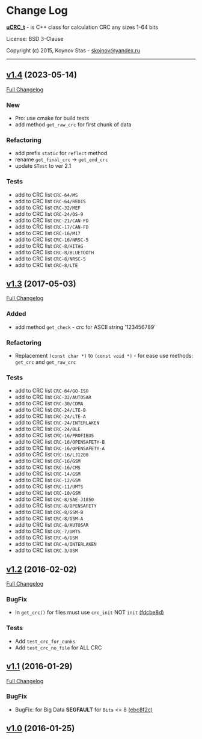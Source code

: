 # Change Log


[**uCRC_t**](https://github.com/KoynovStas/uCRC_t) - is C++ class for calculation CRC any sizes 1-64 bits

License: BSD 3-Clause

Copyright (c) 2015, Koynov Stas - skojnov@yandex.ru



---


## [v1.4](https://github.com/KoynovStas/uCRC_t/tree/v1.4) (2023-05-14)
[Full Changelog](https://github.com/KoynovStas/uCRC_t/compare/v1.3...v1.4)


### New
 - Pro: use cmake for build tests
 - add method `get_raw_crc` for first chunk of data


### Refactoring
 - add prefix `static` for `reflect` method
 - rename `get_final_crc` -> `get_end_crc`
 - update `STest` to ver 2.1


### Tests
 - add to CRC list `CRC-64/MS`
 - add to CRC list `CRC-64/REDIS`
 - add to CRC list `CRC-32/MEF`
 - add to CRC list `CRC-24/OS-9`
 - add to CRC list `CRC-21/CAN-FD`
 - add to CRC list `CRC-17/CAN-FD`
 - add to CRC list `CRC-16/M17`
 - add to CRC list `CRC-16/NRSC-5`
 - add to CRC list `CRC-8/HITAG`
 - add to CRC list `CRC-8/BLUETOOTH`
 - add to CRC list `CRC-8/NRSC-5`
 - add to CRC list `CRC-8/LTE`




## [v1.3](https://github.com/KoynovStas/uCRC_t/tree/v1.3) (2017-05-03)
[Full Changelog](https://github.com/KoynovStas/uCRC_t/compare/v1.2...v1.3)


### Added
- add method `get_check` - crc for ASCII string '123456789'


### Refactoring
 - Replacement `(const char *)` to `(const void *)` - for ease use methods: `get_crc` and `get_raw_crc`


### Tests
 - add to CRC list `CRC-64/GO-ISO`
 - add to CRC list `CRC-32/AUTOSAR`
 - add to CRC list `CRC-30/CDMA`
 - add to CRC list `CRC-24/LTE-B`
 - add to CRC list `CRC-24/LTE-A`
 - add to CRC list `CRC-24/INTERLAKEN`
 - add to CRC list `CRC-24/BLE`
 - add to CRC list `CRC-16/PROFIBUS`
 - add to CRC list `CRC-16/OPENSAFETY-B`
 - add to CRC list `CRC-16/OPENSAFETY-A`
 - add to CRC list `CRC-16/LJ1200`
 - add to CRC list `CRC-16/GSM`
 - add to CRC list `CRC-16/CMS`
 - add to CRC list `CRC-14/GSM`
 - add to CRC list `CRC-12/GSM`
 - add to CRC list `CRC-11/UMTS`
 - add to CRC list `CRC-10/GSM`
 - add to CRC list `CRC-8/SAE-J1850`
 - add to CRC list `CRC-8/OPENSAFETY`
 - add to CRC list `CRC-8/GSM-B`
 - add to CRC list `CRC-8/GSM-A`
 - add to CRC list `CRC-8/AUTOSAR`
 - add to CRC list `CRC-7/UMTS`
 - add to CRC list `CRC-6/GSM`
 - add to CRC list `CRC-4/INTERLAKEN`
 - add to CRC list `CRC-3/GSM`




## [v1.2](https://github.com/KoynovStas/uCRC_t/tree/v1.2) (2016-02-02)
[Full Changelog](https://github.com/KoynovStas/uCRC_t/compare/v1.1...v1.2)


### BugFix
 - In `get_crc()` for files must use `crc_init` NOT `init` [(fdcbe8d)](https://github.com/KoynovStas/uCRC_t/commit/fdcbe8dee781e01b6cc950900731c4fa725031bb)


### Tests
 - Add `test_crc_for_cunks`
 - Add `test_crc_no_file` for ALL CRC




## [v1.1](https://github.com/KoynovStas/uCRC_t/tree/v1.1) (2016-01-29)
[Full Changelog](https://github.com/KoynovStas/uCRC_t/compare/v1.0...v1.1)


### BugFix
 - BugFix: for Big Data **SEGFAULT** for `Bits` <= 8 [(ebc8f2c)](https://github.com/KoynovStas/uCRC_t/commit/ebc8f2c76ac4ff9a6e50b02c1203890ee3053c99)




## [v1.0](https://github.com/KoynovStas/uCRC_t/tree/v1.0) (2016-01-25)
